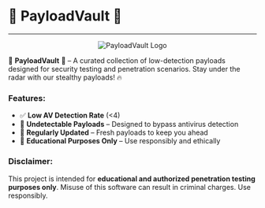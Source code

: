 # 🦠 **PayloadVault** 🦠
---
<p align="center">
  <img src="https://github.com/user-attachments/payloadvault-logo.png" alt="PayloadVault Logo" />
</p>

🦠 **PayloadVault** 🦠 – A curated collection of low-detection payloads designed for security testing and penetration scenarios. Stay under the radar with our stealthy payloads! 🔥

### Features:
- ✅ **Low AV Detection Rate** (<4)
- 🦠 **Undetectable Payloads** – Designed to bypass antivirus detection
- 🚀 **Regularly Updated** – Fresh payloads to keep you ahead
- 📄 **Educational Purposes Only** – Use responsibly and ethically

### Disclaimer:
This project is intended for **educational and authorized penetration testing purposes only**. Misuse of this software can result in criminal charges. Use responsibly.
